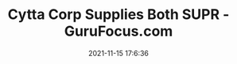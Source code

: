 ---
"title": "Cytta Corp Supplies Both SUPR - GuruFocus.com"
"date": "2021-11-15 17:6:36"
"feed_name": "GOOGLENEWSINDUSTRIAL"
"feed_website": "https://news.google.com/search?q=industrial%2Bincident&hl=en-US&gl=US&ceid=US:en"
"feed_rss": "https://news.google.com/rss/search?q=industrial%2Bincident&hl=en-US&gl=US&ceid=US:en"
"link": "https://www.gurufocus.com/news/1573102/cytta-corp-supplies-both-supr-compression-systems-and-igan-incident-command-systems-for-martacs-unmanned-surface-vehicles"
"source": "{'href': 'https://www.gurufocus.com', 'title': 'GuruFocus.com'}"
"file": "_posts/2021-1-1-502b341bcfa74078d9aad5d3a7a08604b26ff7a8.md"
"accident": "0"
"drilling": "0"
"dead": "0"
"injured": "0"
"arrested": "0"
"place": "unknown place"
"where": "unknown site"
"causes": "unknown"
"place_uri": "unknown place"
---
